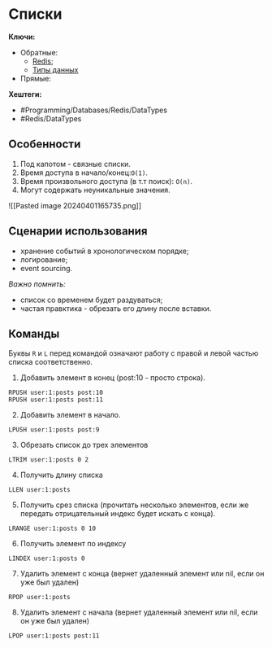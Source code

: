 
# Списки

**Ключи:**
- Обратные:
	- [Redis](redis);
	- [Типы данных](redis-data-types)
- Прямые:

**Хештеги:** 
- #Programming/Databases/Redis/DataTypes
- #Redis/DataTypes

## Особенности

1) Под капотом - связные списки.
2) Время доступа в начало/конец:`O(1)`.
3) Время произвольного доступа (в т.т поиск): `O(n)`.
4) Могут содержать неуникальные значения.

![[Pasted image 20240401165735.png]]

## Сценарии использования

- хранение событий в хронологическом порядке;
- логирование;
- event sourcing.

*Важно помнить:*
- список со временем будет раздуваться;
- частая правктика - обрезать его длину после вставки.
## Команды

Буквы `R` и `L` перед командой означают работу с правой и левой частью списка соответственно.

1) Добавить элемент в конец (post:10 - просто строка).
```redis
RPUSH user:1:posts post:10
RPUSH user:1:posts post:11
```

2) Добавить элемент в начало.
```redis
LPUSH user:1:posts post:9
```

3) Обрезать список до трех элементов
```redis
LTRIM user:1:posts 0 2
```

4) Получить длину списка
```redis
LLEN user:1:posts
```

5) Получить срез списка (прочитать несколько элементов, если же передать отрицательный индекс будет искать с конца).
```redis
LRANGE user:1:posts 0 10
```

6) Получить элемент по индексу
```redis
LINDEX user:1:posts 0
```

7) Удалить элемент с конца (вернет удаленный элемент или nil, если он уже был удален)
```redis
RPOP user:1:posts
```

8) Удалить элемент с начала (вернет удаленный элемент или nil, если он уже был удален)
```redis
LPOP user:1:posts post:11
```
